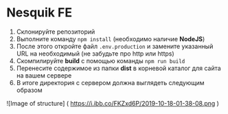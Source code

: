 # Nesquik FE

1. Склонируйте репозиторий
2. Выполните команду ```npm install``` (необходимо наличие **NodeJS**)
3. После этого откройте файл ```.env.production``` и замените указанный URL на необходимый (не забудьте про http или https)
4. Скомпилируйте **build** с помощью команды ```npm run build```
5. Перенесите содержимое из папки **dist** в корневой каталог для сайта на вашем сервере
6. В итоге директория с сервером должна выглядеть следующим образом

![Image of structure]
( https://i.ibb.co/FKZxd6P/2019-10-18-01-38-08.png )
